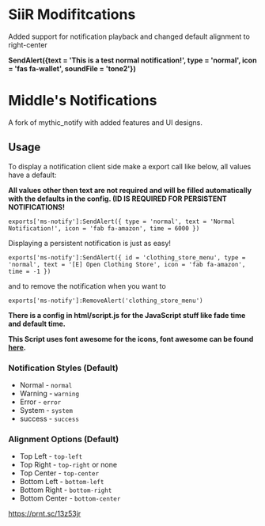 # SiiR Modifitcations
Added support for notification playback and changed default alignment to right-center

**SendAlert({text = 'This is a test normal notification!', type = 'normal', icon = 'fas fa-wallet', soundFile = 'tone2'})**

# Middle's Notifications
A fork of mythic_notify with added features and UI designs.

## Usage
To display a notification client side make a export call like below, all values have a default:

**All values other then text are not required and will be filled automatically with the defaults in the config. (ID IS REQUIRED FOR PERSISTENT NOTIFICATIONS!**
```
exports['ms-notify']:SendAlert({ type = 'normal', text = 'Normal Notification!', icon = 'fab fa-amazon', time = 6000 })
```

Displaying a persistent notification is just as easy!
```
exports['ms-notify']:SendAlert({ id = 'clothing_store_menu', type = 'normal', text = '[E] Open Clothing Store', icon = 'fab fa-amazon', time = -1 })
```
and to remove the notification when you want to
```
exports['ms-notify']:RemoveAlert('clothing_store_menu')
```

**There is a config in html/script.js for the JavaScript stuff like fade time and default time.**

**This Script uses font awesome for the icons, font awesome can be found [here](https://fontawesome.com/v5.15/icons?d=gallery&p=2).**

### Notification Styles (Default)
- Normal - `normal`
- Warning - `warning`
- Error - `error`
- System - `system`
- success - `success`

### Alignment Options (Default)
- Top Left - `top-left`
- Top Right - `top-right` or none
- Top Center - `top-center`
- Bottom Left - `bottom-left`
- Bottom Right - `bottom-right`
- Bottom Center - `bottom-center` 

https://prnt.sc/13z53jr
